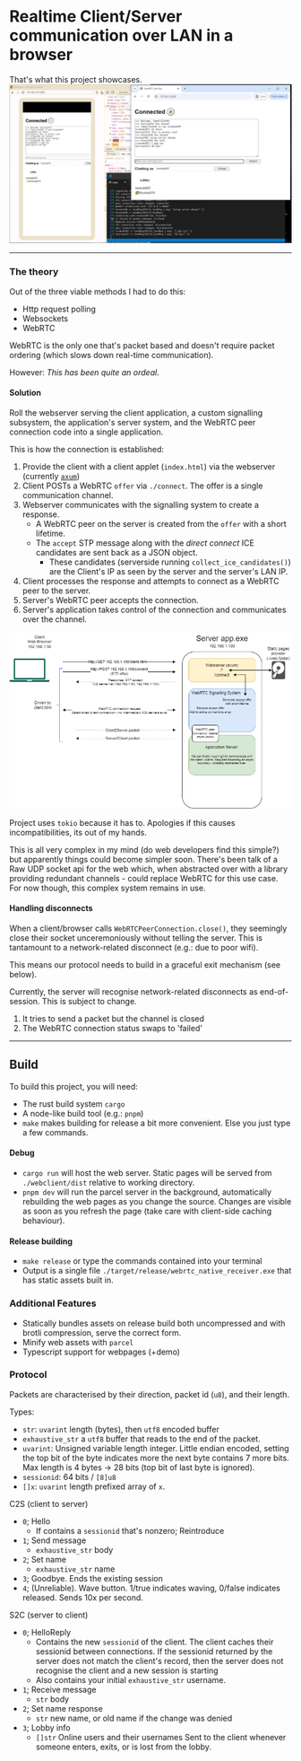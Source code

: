 # Realtime Client/Server communication over LAN in a browser
That's what this project showcases.
![Sample](./docs/README/Operation.png)

------

### The theory
Out of the three viable methods I had to do this:
- Http request polling
- Websockets
- WebRTC

WebRTC is the only one that's packet based and doesn't require packet ordering (which slows down real-time communication).

However: *This has been quite an ordeal.*

#### Solution
Roll the webserver serving the client application, a custom signalling subsystem, the application's server system, and the WebRTC peer connection code into a single application.

This is how the connection is established:
1. Provide the client with a client applet (`index.html`) via the webserver (currently [`axum`](https://github.com/tokio-rs/axum))
2. Client POSTs a WebRTC `offer` via `./connect`. The offer is a single communication channel.
3. Webserver communicates with the signalling system to create a response.
    - A WebRTC peer on the server is created from the `offer` with a short lifetime.
    - The `accept` STP message along with the *direct connect* ICE candidates are sent back as a JSON object.
        - These candidates (serverside running `collect_ice_candidates()`) are the Client's IP as seen by the server and the server's LAN IP.
4. Client processes the response and attempts to connect as a WebRTC peer to the server.
5. Server's WebRTC peer accepts the connection.
6. Server's application takes control of the connection and communicates over the channel.

![](./docs/README/ServerOnWebRTC.png)

Project uses `tokio` because it has to. Apologies if this causes incompatibilities, its out of my hands.

This is all very complex in my mind (do web developers find this simple?) but apparently things could become simpler soon.
There's been talk of a Raw UDP socket api for the web which, when abstracted over with a library providing redundant channels - could replace WebRTC for this use case. For now though, this complex system remains in use.

<!-- TODO: What I wanted, what I needed, what I got -->

#### Handling disconnects
When a client/browser calls `WebRTCPeerConnection.close()`, they seemingly close their socket unceremoniously without telling the server.
This is tantamount to a network-related disconnect (e.g.: due to poor wifi).

This means our protocol needs to build in a graceful exit mechanism (see below).

Currently, the server will recognise network-related disconnects as end-of-session. This is subject to change.
1. It tries to send a packet but the channel is closed
2. The WebRTC connection status swaps to 'failed'

-----

## Build
To build this project, you will need:
- The rust build system `cargo`
- A node-like build tool (e.g.: `pnpm`)
- `make` makes building for release a bit more convenient. Else you just type a few commands.

#### Debug
- `cargo run` will host the web server. Static pages will be served from `./webclient/dist` relative to working directory.
- `pnpm dev` will run the parcel server in the background, automatically rebuilding the web pages as you change the source. Changes are visible as soon as you refresh the page (take care with client-side caching behaviour).

#### Release building
- `make release` or type the commands contained into your terminal
- Output is a single file `./target/release/webrtc_native_receiver.exe` that has static assets built in.

### Additional Features
- Statically bundles assets on release build both uncompressed and with brotli compression, serve the correct form.
- Minify web assets with `parcel`
- Typescript support for webpages (+demo)

### Protocol
Packets are characterised by their direction, packet id (`u8`), and their length.

Types:
- `str`: `uvarint` length (bytes), then `utf8` encoded buffer
- `exhaustive_str` a `utf8` buffer that reads to the end of the packet.
- `uvarint`: Unsigned variable length integer. Little endian encoded, setting the top bit of the byte indicates more the next byte contains 7 more bits. Max length is 4 bytes -> 28 bits (top bit of last byte is ignored).
- `sessionid`: 64 bits / `[8]u8`
- `[]x`: `uvarint` length prefixed array of `x`.

C2S (client to server)
- `0`; Hello
    - If contains a `sessionid` that's nonzero; Reintroduce
- `1`; Send message
    - `exhaustive_str` body
- `2`; Set name
    - `exhaustive_str` name
- `3`; Goodbye. Ends the existing session
- `4`; (Unreliable). Wave button. 1/true indicates waving, 0/false indicates released. Sends 10x per second.

S2C (server to client)
- `0`; HelloReply
    - Contains the new `sessionid` of the client.
      The client caches their sessionid between connections.
      If the sessionid returned by the server does not match the client's record, then the server does not recognise the client and a new session is starting
    - Also contains your initial `exhaustive_str` username.
- `1`; Receive message
    - `str` body
- `2`; Set name response
    - `str` new name, or old name if the change was denied
- `3`; Lobby info
    - `[]str` Online users and their usernames
       Sent to the client whenever someone enters, exits, or is lost from the lobby.